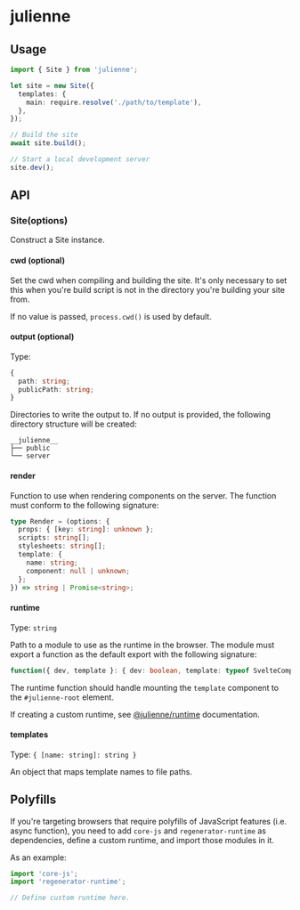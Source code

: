 # julienne

## Usage

```typescript
import { Site } from 'julienne';

let site = new Site({
  templates: {
    main: require.resolve('./path/to/template'),
  },
});

// Build the site
await site.build();

// Start a local development server
site.dev();
```

## API

### Site(options)

Construct a Site instance.

#### cwd (optional)

Set the cwd when compiling and building the site. It's only necessary to set
this when you're build script is not in the directory you're building your site
from.

If no value is passed, `process.cwd()` is used by default.

#### output (optional)

Type:

```typescript
{
  path: string;
  publicPath: string;
}
```

Directories to write the output to. If no output is provided, the following
directory structure will be created:

```
__julienne__
├── public
└── server
```

#### render

Function to use when rendering components on the server. The function must
conform to the following signature:

```typescript
type Render = (options: {
  props: { [key: string]: unknown };
  scripts: string[];
  stylesheets: string[];
  template: {
    name: string;
    component: null | unknown;
  };
}) => string | Promise<string>;
```

#### runtime

Type: `string`

Path to a module to use as the runtime in the browser. The module must export a
function as the default export with the following signature:

```typescript
function({ dev, template }: { dev: boolean, template: typeof SvelteComponent }): void | Promise<void>;
```

The runtime function should handle mounting the `template` component to the
`#julienne-root` element.

If creating a custom runtime, see [@julienne/runtime](../runtime) documentation.

#### templates

Type: `{ [name: string]: string }`

An object that maps template names to file paths.

## Polyfills

If you're targeting browsers that require polyfills of JavaScript features (i.e.
async function), you need to add `core-js` and `regenerator-runtime` as
dependencies, define a custom runtime, and import those modules in it.

As an example:

```typescript
import 'core-js';
import 'regenerator-runtime';

// Define custom runtime here.
```

